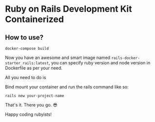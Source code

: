 # Ruby on Rails Development Kit Containerized

## How to use?

```shell
docker-compose build
```

Now you have an awesome and smart image named `rails-docker-starter_rails:latest`, you can specify ruby version and node version in Dockerfile as per your need. <br>

All you need to do is <br>

Bind mount your container and run the rails command like so: <br>

```shell
rails new your-project-name
```

That's it. There you go. 😎 <br>

Happy coding rubyists!